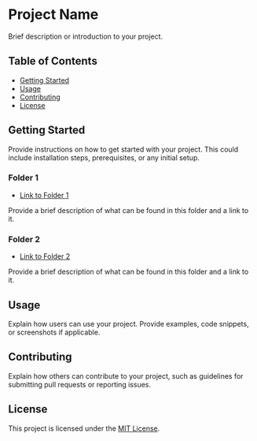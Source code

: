 # Project Name

Brief description or introduction to your project.

## Table of Contents

- [Getting Started](#getting-started)
- [Usage](#usage)
- [Contributing](#contributing)
- [License](#license)

## Getting Started

Provide instructions on how to get started with your project. This could include installation steps, prerequisites, or any initial setup.

### Folder 1

- [Link to Folder 1](./folder1/)

Provide a brief description of what can be found in this folder and a link to it.

### Folder 2

- [Link to Folder 2](./folder2/)

Provide a brief description of what can be found in this folder and a link to it.

## Usage

Explain how users can use your project. Provide examples, code snippets, or screenshots if applicable.

## Contributing

Explain how others can contribute to your project, such as guidelines for submitting pull requests or reporting issues.

## License

This project is licensed under the [MIT License](LICENSE).

